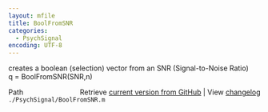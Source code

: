 ```yaml
---
layout: mfile
title: BoolFromSNR
categories:
  - PsychSignal
encoding: UTF-8
---
```


creates a boolean (selection) vector from an SNR (Signal-to-Noise Ratio)  
q = BoolFromSNR(SNR,n)  


<div class="code_header" style="text-align:right;">
  <span style="float:left;">Path&nbsp;&nbsp;</span> <span class="counter">Retrieve <a href=
  "https://raw.github.com/Psychtoolbox-3/Psychtoolbox-3/beta/./PsychSignal/BoolFromSNR.m">current version from GitHub</a> | View <a href=
  "https://github.com/Psychtoolbox-3/Psychtoolbox-3/commits/beta/./PsychSignal/BoolFromSNR.m">changelog</a></span>
</div>
<div class="code">
  <code>./PsychSignal/BoolFromSNR.m</code>
</div>
